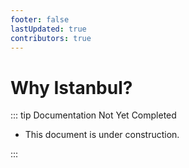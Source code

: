 ```yaml
---
footer: false
lastUpdated: true
contributors: true
---
```


# Why Istanbul?

::: tip Documentation Not Yet Completed

- This document is under construction.

:::